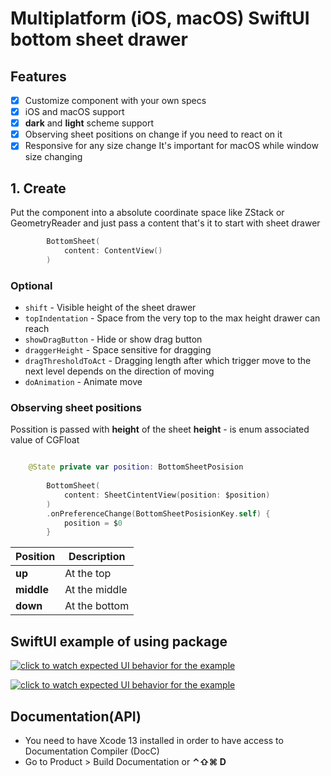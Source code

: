 # Multiplatform (iOS, macOS) SwiftUI bottom sheet drawer

 ## Features
- [x] Customize component with your own specs
- [x] iOS and macOS support
- [x] **dark** and **light** scheme support
- [x] Observing sheet positions on change if you need to react on it
- [x] Responsive for any size change It's important for macOS while window size changing

## 1. Create

Put the component into a absolute coordinate space like ZStack or GeometryReader and 
just pass a content that's it to start with sheet drawer

```swift
        BottomSheet(
            content: ContentView()
        )
```

### Optional

* `shift` - Visible height of the sheet drawer
* `topIndentation` - Space from the very top to the max height drawer can reach
* `showDragButton` - Hide or show drag button
* `draggerHeight` - Space sensitive for dragging
* `dragThresholdToAct` - Dragging length after which trigger move to the next level depends on the direction of moving
* `doAnimation` - Animate move


### Observing sheet positions
Possition is passed with **height** of the sheet 
**height** - is enum associated value of CGFloat

```swift

    @State private var position: BottomSheetPosision
    
        BottomSheet(
            content: SheetCintentView(position: $position)
        )
        .onPreferenceChange(BottomSheetPosisionKey.self) {
            position = $0
        }
```

| Position | Description |
| --- | --- |
|**up**| At the top |
|**middle**| At the middle |
|**down**| At the bottom |

## SwiftUI example of using package

[![click to watch expected UI behavior for the example](https://github.com/The-Igor/d3-stories-instagram/blob/main/img/img_01.gif)](https://youtu.be/jLu7gbzGXTo)

[![click to watch expected UI behavior for the example](https://github.com/The-Igor/d3-stories-instagram/blob/main/img/img_08.gif)](https://youtu.be/jLu7gbzGXTo)



## Documentation(API)
- You need to have Xcode 13 installed in order to have access to Documentation Compiler (DocC)
- Go to Product > Build Documentation or **⌃⇧⌘ D**

